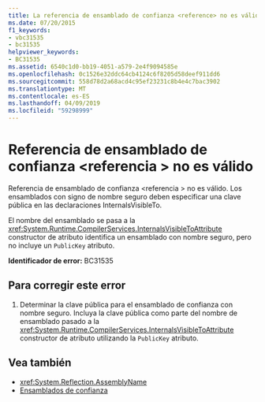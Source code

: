 ```yaml
---
title: La referencia de ensamblado de confianza <reference> no es válida
ms.date: 07/20/2015
f1_keywords:
- vbc31535
- bc31535
helpviewer_keywords:
- BC31535
ms.assetid: 6540c1d0-bb19-4051-a579-2e4f9094585e
ms.openlocfilehash: 0c1526e32ddc64cb4124c6f8205d58deef911dd6
ms.sourcegitcommit: 558d78d2a68acd4c95ef23231c8b4e4c7bac3902
ms.translationtype: MT
ms.contentlocale: es-ES
ms.lasthandoff: 04/09/2019
ms.locfileid: "59298999"
---
```

# <a name="friend-assembly-reference-reference-is-invalid"></a>Referencia de ensamblado de confianza \<referencia > no es válido
Referencia de ensamblado de confianza \<referencia > no es válido. Los ensamblados con signo de nombre seguro deben especificar una clave pública en las declaraciones InternalsVisibleTo.  
  
 El nombre del ensamblado se pasa a la <xref:System.Runtime.CompilerServices.InternalsVisibleToAttribute> constructor de atributo identifica un ensamblado con nombre seguro, pero no incluye un `PublicKey` atributo.  
  
 **Identificador de error:** BC31535  
  
## <a name="to-correct-this-error"></a>Para corregir este error  
  
1. Determinar la clave pública para el ensamblado de confianza con nombre seguro. Incluya la clave pública como parte del nombre de ensamblado pasado a la <xref:System.Runtime.CompilerServices.InternalsVisibleToAttribute> constructor de atributo utilizando la `PublicKey` atributo.  
  
## <a name="see-also"></a>Vea también

- <xref:System.Reflection.AssemblyName>
- [Ensamblados de confianza](../../../standard/assembly/friend-assemblies.md)
